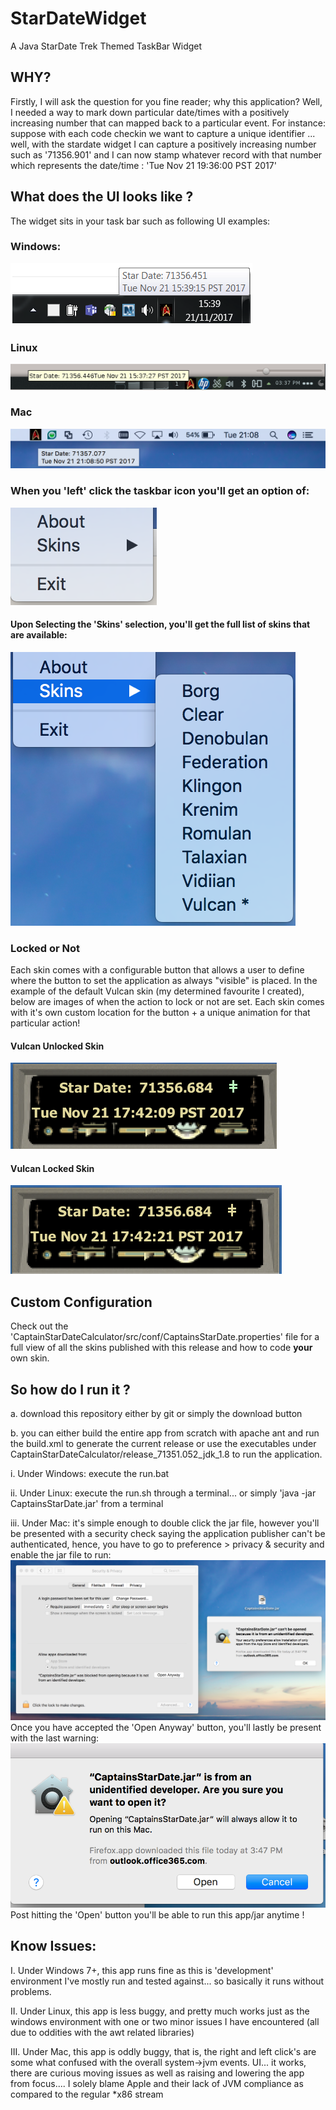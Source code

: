 # StarDateWidget
A Java StarDate Trek Themed TaskBar Widget 

## WHY?
Firstly, I will ask the question for you fine reader; why this application?
Well, I needed a way to mark down particular date/times with a positively increasing number that can mapped back to a particular event.
For instance: suppose with each code checkin we want to capture a unique identifier ... well, with the stardate widget I can capture a 
positively increasing number such as '71356.901' and I can now stamp whatever record with that number which represents the date/time : 'Tue Nov 21 19:36:00 PST 2017'

## What does the UI looks like ?
The widget sits in your task bar such as following UI examples:

### Windows: 
![windows taskbar](CaptainStarDateCalculator/docs/imgs/windows_task_bar.png)

### Linux
![linux taskbar](CaptainStarDateCalculator/docs/imgs/linux_task_bar.png)

### Mac 
![mac taskbar](CaptainStarDateCalculator/docs/imgs/mac_task_bar.png)

### When you 'left' click the taskbar icon you'll get an option of:
![taskbar items](CaptainStarDateCalculator/docs/imgs/TaskBar_Left_ClickAction.png)

#### Upon Selecting the 'Skins' selection, you'll get the full list of skins that are available:
![skins included](CaptainStarDateCalculator/docs/imgs/Skin_List.png)

### Locked or Not
Each skin comes with a configurable button that allows a user to define where the button to set the application as always "visible" is placed.
In the example of the default Vulcan skin (my determined favourite I created), below are images of when the action to lock or not are set.
Each skin comes with it's own custom location for the button + a unique animation for that particular action!

#### Vulcan Unlocked Skin
![Vulcan Unlocked Skin](CaptainStarDateCalculator/docs/imgs/Vuclan_UI_Unlocked.png)

#### Vulcan Locked Skin
![Vulcan Locked Skin](CaptainStarDateCalculator/docs/imgs/Vulcan_UI_Locked.png)

## Custom Configuration
Check out the 'CaptainStarDateCalculator/src/conf/CaptainsStarDate.properties' file for a full view of all the skins published with this release and how to code **your** own skin. 

## So how do I run it ?
a. download this repository either by git or simply the download button

b. you can either build the entire app from scratch with apache ant and run the build.xml to generate the current release or use the executables under CaptainStarDateCalculator/release_71351.052_jdk_1.8
to run the application.

i.   Under Windows: execute the run.bat

ii.  Under Linux: execute the run.sh through a terminal... or simply 'java -jar CaptainsStarDate.jar' from a terminal

iii. Under Mac: it's simple enough to double click the jar file, however you'll be presented with a security check saying the application publisher can't be authenticated, hence, you have to go to preference > privacy & security and enable the jar file to run:
![mac security 1](CaptainStarDateCalculator/docs/imgs/Mac_Security_P1.png)
Once you have accepted the 'Open Anyway' button, you'll lastly be present with the last warning:
![mac security 1](CaptainStarDateCalculator/docs/imgs/Mac_Security_P2.png)
Post hitting the 'Open' button you'll be able to run this app/jar anytime !

## Know Issues:

I.   Under Windows 7+, this app runs fine as this is 'development' environment I've mostly run and tested against... so basically it runs without problems.

II.  Under Linux, this app is less buggy, and pretty much works just as the windows environment with one or two minor issues I have encountered (all due to oddities with the awt related libraries)

III. Under Mac, this app is oddly buggy, that is, the right and left click's are some what confused with the overall system->jvm events. 
UI... it works, there are curious moving issues as well as raising and lowering the app from focus.... 
I solely blame Apple and their lack of JVM compliance as compared to the regular *x86 stream



